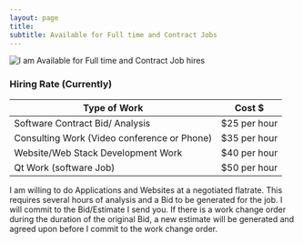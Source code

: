 ```yaml
---
layout: page
title: 
subtitle: Available for Full time and Contract Jobs
---
```

![I am Available for Full time and Contract Job hires](https://github.com/christopher-a-dean/christopher-a-dean.github.io/blob/master/gallery/available%20logo.gif?raw=true "Available to Hire")

### Hiring Rate (Currently)
| Type of Work     |     Cost $ |  
| --- | --- |
| Software Contract Bid/ Analysis | $25 per hour |
| Consulting Work (Video conference or Phone) | $35 per hour |
| Website/Web Stack Development Work | $40 per hour |
| Qt Work (software Job) | $50 per hour |

I am willing to do Applications and Websites at a negotiated flatrate. This requires several hours of analysis and a Bid to be generated for the job. I will commit to the Bid/Estimate I send you. If there is a work change order during the duration of the original Bid, a new estimate will be generated and agreed upon before I commit to the work change order.

